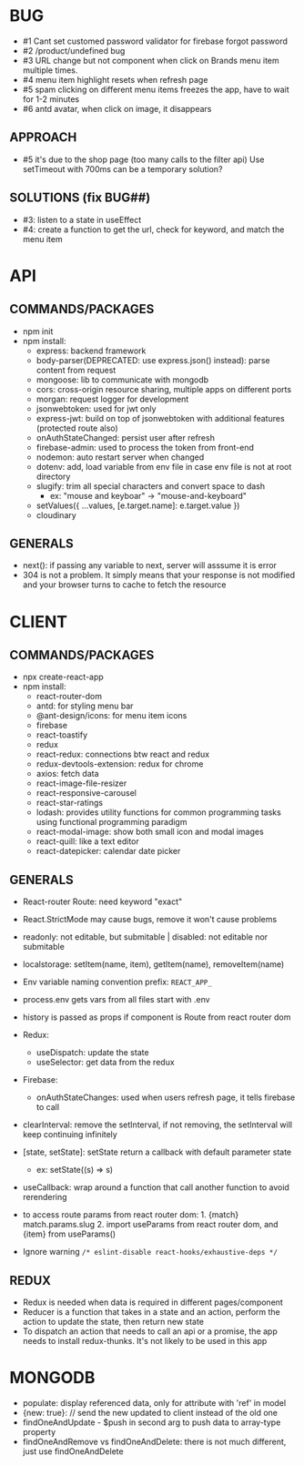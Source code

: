# BUG

- #1 Cant set customed password validator for firebase forgot password
- #2 /product/undefined bug
- #3 URL change but not component when click on Brands menu item multiple times.
- #4 menu item highlight resets when refresh page
- #5 spam clicking on different menu items freezes the app, have to wait for 1-2 minutes
- #6 antd avatar, when click on image, it disappears

## APPROACH

- #5 it's due to the shop page (too many calls to the filter api) Use setTimeout with 700ms can be a temporary solution?

## SOLUTIONS (fix BUG##)

- #3: listen to a state in useEffect
- #4: create a function to get the url, check for keyword, and match the menu item

# API

## COMMANDS/PACKAGES

- npm init
- npm install:
  - express: backend framework
  - body-parser(DEPRECATED: use express.json() instead): parse content from request
  - mongoose: lib to communicate with mongodb
  - cors: cross-origin resource sharing, multiple apps on different ports
  - morgan: request logger for development
  - jsonwebtoken: used for jwt only
  - express-jwt: build on top of jsonwebtoken with additional features (protected route also)
  - onAuthStateChanged: persist user after refresh
  - firebase-admin: used to process the token from front-end
  - nodemon: auto restart server when changed
  - dotenv: add, load variable from env file in case env file is not at root directory
  - slugify: trim all special characters and convert space to dash
    - ex: "mouse and keyboar" -> "mouse-and-keyboard"
  - setValues({ ...values, [e.target.name]: e.target.value })
  - cloudinary

## GENERALS

- next(): if passing any variable to next, server will asssume it is error
- 304 is not a problem. It simply means that your response is not modified and your browser turns to cache to fetch the resource

# CLIENT

## COMMANDS/PACKAGES

- npx create-react-app
- npm install:
  - react-router-dom
  - antd: for styling menu bar
  - @ant-design/icons: for menu item icons
  - firebase
  - react-toastify
  - redux
  - react-redux: connections btw react and redux
  - redux-devtools-extension: redux for chrome
  - axios: fetch data
  - react-image-file-resizer
  - react-responsive-carousel
  - react-star-ratings
  - lodash: provides utility functions for common programming tasks using functional programming paradigm
  - react-modal-image: show both small icon and modal images
  - react-quill: like a text editor
  - react-datepicker: calendar date picker

## GENERALS

- React-router Route: need keyword "exact"
- React.StrictMode may cause bugs, remove it won't cause problems
- readonly: not editable, but submitable | disabled: not editable nor submitable
- localstorage: setItem(name, item), getItem(name), removeItem(name)
- Env variable naming convention prefix: `REACT_APP_`
- process.env gets vars from all files start with .env
- history is passed as props if component is Route from react router dom
- Redux:
  - useDispatch: update the state
  - useSelector: get data from the redux
- Firebase:
  - onAuthStateChanges: used when users refresh page, it tells firebase to call
- clearInterval: remove the setInterval, if not removing, the setInterval will keep continuing infinitely
- [state, setState]: setState return a callback with default parameter state

  - ex: setState((s) => s)

- useCallback: wrap around a function that call another function to avoid rerendering

- to access route params from react router dom: 1. {match} match.params.slug 2. import useParams from react router dom, and {item} from useParams()

- Ignore warning `/* eslint-disable react-hooks/exhaustive-deps */ `

## REDUX

- Redux is needed when data is required in different pages/component
- Reducer is a function that takes in a state and an action, perform the action to update the state, then return new state
- To dispatch an action that needs to call an api or a promise, the app needs to install redux-thunks. It's not likely to be used in this app

# MONGODB

- populate: display referenced data, only for attribute with 'ref' in model
- {new: true}: // send the new updated to client instead of the old one
- findOneAndUpdate - $push in second arg to push data to array-type property
- findOneAndRemove vs findOneAndDelete: there is not much different, just use findOneAndDelete
